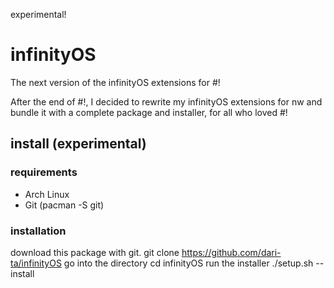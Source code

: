 experimental!

# infinityOS
The next version of the infinityOS extensions for #!

After the end of #!, I decided to rewrite my infinityOS extensions for nw and bundle it with a complete package and installer, for all who loved #!

## install (experimental)

### requirements
* Arch Linux
* Git (pacman -S git)

### installation
download this package with git.
	git clone https://github.com/dari-ta/infinityOS
go into the directory
	cd infinityOS
run the installer
	./setup.sh --install
